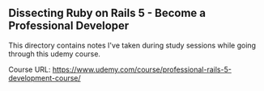 ## Dissecting Ruby on Rails 5 - Become a Professional Developer
This directory contains notes I've taken during study sessions while going through this udemy course.

Course URL: https://www.udemy.com/course/professional-rails-5-development-course/
